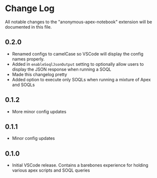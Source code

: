 # Change Log

All notable changes to the "anonymous-apex-notebook" extension will be documented in this file.

## 0.2.0

- Renamed configs to camelCase so VSCode will display the config names properly.
- Added in `enableSoqlJsonOutput` setting to optionally allow users to display the JSON response when running a SOQL 
- Made this changelog pretty
- Added option to execute only SOQLs when running a mixture of Apex and SOQLs

## 0.1.2

- More minor config updates

## 0.1.1

- Minor config updates

## 0.1.0

- Initial VSCode release. Contains a barebones experience for holding various apex scripts and SOQL queries